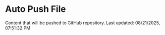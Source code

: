 # Auto Push File

Content that will be pushed to GitHub repository.
Last updated: 08/21/2025, 07:51:32 PM